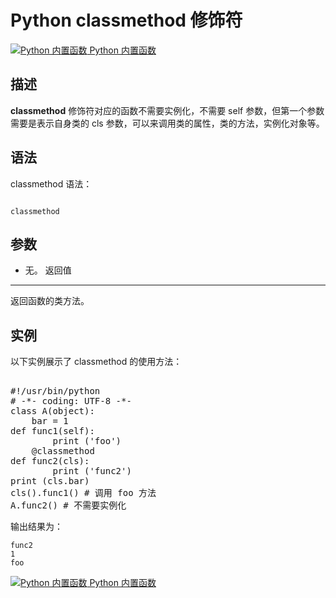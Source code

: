 Python classmethod 修饰符
======================

 [![Python 内置函数](../images/up.gif)
 Python 内置函数](python-built-in-functions.html)


  描述
--

 **classmethod** 修饰符对应的函数不需要实例化，不需要 self 参数，但第一个参数需要是表示自身类的 cls 参数，可以来调用类的属性，类的方法，实例化对象等。

 语法
--

 classmethod 语法：

 
```

classmethod

```

 参数
--

  * 无。
  返回值
---

 返回函数的类方法。

 实例
--

 以下实例展示了 classmethod 的使用方法：

  <pre>

#!/usr/bin/python
# -*- coding: UTF-8 -*-
class A(object):
    bar = 1
def func1(self):  
        print ('foo') 
    @classmethod
def func2(cls):
        print ('func2')
print (cls.bar)
cls().func1() # 调用 foo 方法
A.func2() # 不需要实例化
</pre>

 输出结果为：

 
```
func2
1
foo
```

 [![Python 内置函数](../images/up.gif)
 Python 内置函数](python-built-in-functions.html)

